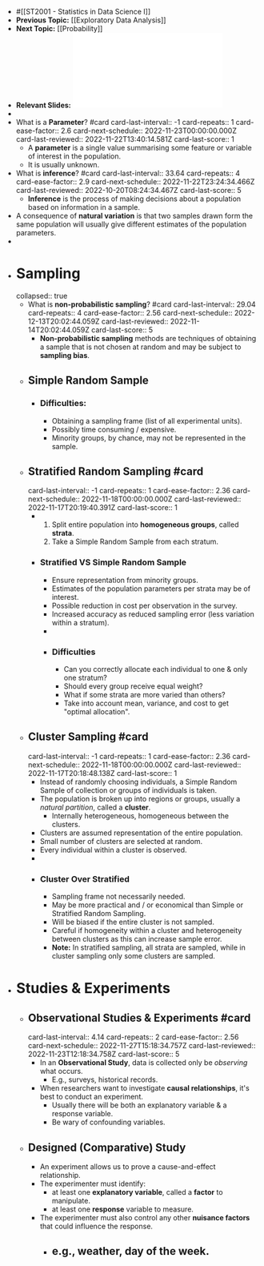 - #[[ST2001 - Statistics in Data Science I]]
- **Previous Topic:** [[Exploratory Data Analysis]]
- **Next Topic:** [[Probability]]
- **Relevant Slides:** ![Topic 3 - Sampling.pdf](../assets/Topic_3_-_Sampling_1663599787566_0.pdf)
-
- What is a **Parameter**? #card
  card-last-interval:: -1
  card-repeats:: 1
  card-ease-factor:: 2.6
  card-next-schedule:: 2022-11-23T00:00:00.000Z
  card-last-reviewed:: 2022-11-22T13:40:14.581Z
  card-last-score:: 1
	- A **parameter** is a single value summarising some feature or variable of interest in the population.
	- It is usually unknown.
- What is **inference**? #card
  card-last-interval:: 33.64
  card-repeats:: 4
  card-ease-factor:: 2.9
  card-next-schedule:: 2022-11-22T23:24:34.466Z
  card-last-reviewed:: 2022-10-20T08:24:34.467Z
  card-last-score:: 5
	- **Inference** is the process of making decisions about a population based on information in a sample.
- A consequence of **natural variation** is that two samples drawn form the same population will usually give different estimates of the population parameters.
-
- # Sampling
  collapsed:: true
	- What is **non-probabilistic sampling**? #card
	  card-last-interval:: 29.04
	  card-repeats:: 4
	  card-ease-factor:: 2.56
	  card-next-schedule:: 2022-12-13T20:02:44.059Z
	  card-last-reviewed:: 2022-11-14T20:02:44.059Z
	  card-last-score:: 5
		- **Non-probabilistic sampling** methods are techniques of obtaining a sample that is not chosen at random and may be subject to **sampling bias**.
	- ## Simple Random Sample
		- ### Difficulties:
			- Obtaining a sampling frame (list of all experimental units).
			- Possibly time consuming / expensive.
			- Minority groups, by chance, may not be represented in the sample.
	- ## Stratified Random Sampling #card
	  card-last-interval:: -1
	  card-repeats:: 1
	  card-ease-factor:: 2.36
	  card-next-schedule:: 2022-11-18T00:00:00.000Z
	  card-last-reviewed:: 2022-11-17T20:19:40.391Z
	  card-last-score:: 1
		- 1. Split entire population into **homogeneous groups**, called **strata**.
		  2. Take a Simple Random Sample from each stratum.
		- ### Stratified VS Simple Random Sample
			- Ensure representation from minority groups.
			- Estimates of the population parameters per strata may be of interest.
			- Possible reduction in cost per observation in the survey.
			- Increased accuracy as reduced sampling error (less variation within a stratum).
			-
			- ### Difficulties
				- Can you correctly allocate each individual to one & only one stratum?
				- Should every group receive equal weight?
				- What if some strata are more varied than others?
				- Take into account mean, variance, and cost to get "optimal allocation".
	- ## Cluster Sampling #card
	  card-last-interval:: -1
	  card-repeats:: 1
	  card-ease-factor:: 2.36
	  card-next-schedule:: 2022-11-18T00:00:00.000Z
	  card-last-reviewed:: 2022-11-17T20:18:48.138Z
	  card-last-score:: 1
		- Instead of randomly choosing individuals, a Simple Random Sample of collection or groups of individuals is taken.
		- The population is broken up into regions or groups, usually a *natural partition*, called a **cluster**.
			- Internally heterogeneous, homogeneous between the clusters.
		- Clusters are assumed representation of the entire population.
		- Small number of clusters are selected at random.
		- Every individual within a cluster is observed.
		-
		- ### Cluster Over Stratified
			- Sampling frame not necessarily needed.
			- May be more practical and / or economical than Simple or Stratified Random Sampling.
			- Will be biased if the entire cluster is not sampled.
			- Careful if homogeneity within a cluster and heterogeneity between clusters as this can increase sample error.
			- **Note:** In stratified sampling, all strata are sampled, while in cluster sampling only some clusters are sampled.
- # Studies & Experiments
	- ## Observational Studies & Experiments #card
	  card-last-interval:: 4.14
	  card-repeats:: 2
	  card-ease-factor:: 2.56
	  card-next-schedule:: 2022-11-27T15:18:34.757Z
	  card-last-reviewed:: 2022-11-23T12:18:34.758Z
	  card-last-score:: 5
		- In an **Observational Study**, data is collected only be *observing* what occurs.
			- E.g., surveys, historical records.
		- When researchers want to investigate **causal relationships**, it's best to conduct an experiment.
			- Usually there will be both an explanatory variable & a response variable.
			- Be wary of confounding variables.
	- ## Designed (Comparative) Study
		- An experiment allows us to prove a cause-and-effect relationship.
		- The experimenter must identify:
			- at least one **explanatory variable**, called a **factor** to manipulate.
			- at least one **response** variable to measure.
		- The experimenter must also control any other **nuisance factors** that could influence the response.
			- e.g., weather, day of the week.
				-